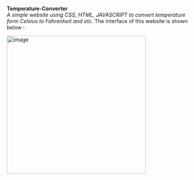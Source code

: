 **Temperature-Converter**</br>
*A simple website using CSS, HTML, JAVASCRIPT to convert temperature form Celsius to Fahrenheit and etc.*
The interface of this website is shown below :

<img width="373" alt="image" src="https://github.com/PrernaRathore10/Temp_converter/assets/113295862/de77234e-f0d8-4665-b3ef-e7e5844d9253">

